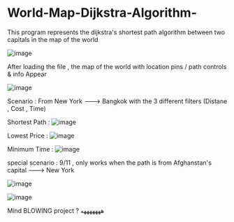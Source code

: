 # World-Map-Dijkstra-Algorithm-

This program represents the dijkstra's shortest path algorithm between two capitals in the map of the world

![image](https://github.com/user-attachments/assets/7fa61b83-a354-48f0-9ce7-f6ed9b9ec946)

After loading the file , the map of the world with location pins / path controls & info Appear

![image](https://github.com/user-attachments/assets/b7e3aedd-3fe6-4981-9817-647ebb1a22b4)

Scenario : From New York ---> Bangkok with the 3 different filters (Distane , Cost , Time) 


Shortest Path : 
![image](https://github.com/user-attachments/assets/a0a02a1d-262f-4487-ae66-63e2d68c8644)

Lowest Price : 
![image](https://github.com/user-attachments/assets/6792353c-425a-4b39-a143-379a1c460199)

Minimum Time : 
![image](https://github.com/user-attachments/assets/cf0a969c-4579-4b32-9e44-268293856445)





special scenario :  9/11 , only works when the path is from Afghanstan's capital ---> New York

![image](https://github.com/user-attachments/assets/122d68ad-6140-44df-aa71-3f7c2a069599)

![image](https://github.com/user-attachments/assets/f28e5be3-3ba0-4bbf-a0f1-5309ddd0240b)

Mind BLOWING project ? هههههههه 











